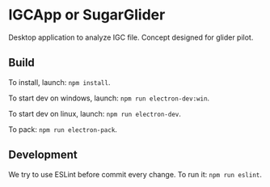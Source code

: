 # IGCApp or SugarGlider
Desktop application to analyze IGC file. Concept designed for glider pilot.

## Build
To install, launch: `npm install`.

To start dev on windows, launch: `npm run electron-dev:win`.

To start dev on linux, launch: `npm run electron-dev`.

To pack: `npm run electron-pack`.

## Development
We try to use ESLint before commit every change. To run it: `npm run eslint`.
